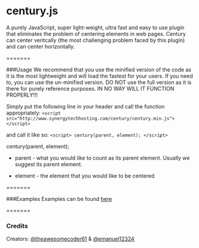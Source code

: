 century.js
=======

A purely JavaScript, super light-weight, ultra fast and easy to use plugin that eliminates the problem of centering elements in web pages. Century can center veritcally (the most challenging problem faced by this plugin) and can center horizontally.

=======

###Usage
We recommend that you use the minified version of the code as it is the most lightweight and will load the fastest for your users. If you need to, you can use the un-minified version. DO NOT use the full version as it is there for purely reference purposes. IN NO WAY WILL IT FUNCTION PROPERLY!!!

Simply put the following line in your header and call the function appropriately:
`<script src="http://www.synergytechhosting.com/century/century.min.js"></script>`

and call it like so:
`<script>
  century(parent, element);
</script>`

century(parent, element);

- parent - what you would like to count as its parent element. Usually we suggest its parent element.

- element - the element that you would like to be centered

=======

###Examples
Examples can be found [here](http://jsfiddle.net/emanuel12324/xxky0f1c/)

=======

### Credits
Creators: [@theawesomecoder61](http://www.github.com/theawesomecoder61) & [@emanuel12324](http://www.github.com/emanuel12324)
